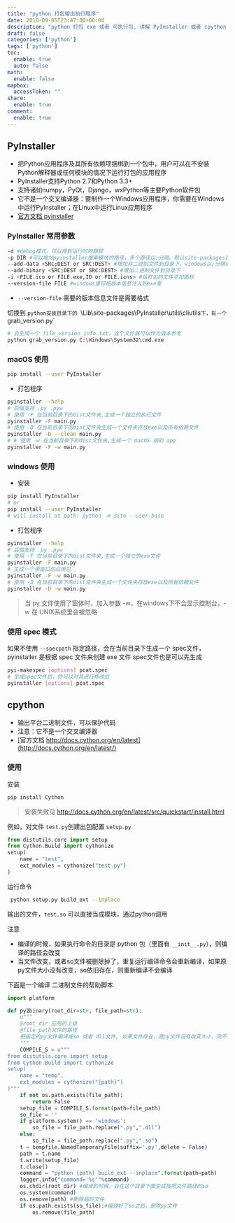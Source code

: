 ```yaml
---
title: "python 打包输出执行程序"
date: 2018-09-05T23:47:00+00:00
description: "python 打包 exe 或者 可执行包, 讲解 PyInstaller 或者 cpython 的使用"
draft: false
categories: ['python']
tags: ['python']
toc:
  enable: true
  auto: false
math:
  enable: false
mapbox:
  accessToken: ""
share:
  enable: true
comment:
  enable: true
---
```


## PyInstaller

- 把Python应用程序及其所有依赖项捆绑到一个包中，用户可以在不安装Python解释器或任何模块的情况下运行打包的应用程序
- PyInstaller支持Python 2.7和Python 3.3+
- 支持诸如numpy，PyQt，Django，wxPython等主要Python软件包
- 它不是一个交叉编译器：要制作一个Windows应用程序，你需要在Windows中运行PyInstaller；在Linux中运行Linux应用程序
- [官方文档 pyinstaller](https://pyinstaller.readthedocs.io/en/stable/)

### PyInstaller 常用参数

```sh
-d #debug模式，可以得到运行时的跟踪
-p DIR #可以增加pyinstaller搜索模块的路径，多个路径以:分隔。默认site-packages目录下都是可以被识别的
--add-data <SRC;DEST or SRC:DEST> #增加非二进制文件到目录下，windows以;分隔而且得用双引号包含，而*NIX以:分隔
--add-binary <SRC;DEST or SRC:DEST> #增加二进制文件到目录下
-i <FILE.ico or FILE.exe,ID or FILE.icns> #给打包的文件添加图标
--version-file FILE #windows里可把版本信息注入到exe里
```

- `--version-file` 需要的版本信息文件是需要格式

切换到 `python安装目录下的 `\Lib\site-packages\PyInstaller\utils\cliutils`下，有一个 `grab_version.py`

```sh
# 会生成一个 file_version_info.txt，这个文件就可以作为版本参考
python grab_version.py C:\Windows\System32\cmd.exe
```

### macOS 使用

```sh
pip install --user PyInstaller
```

- 打包程序

```sh
pyinstaller --help
# 后缀支持 .py .pyw
# 使用 -F 在当前目录下的dist文件夹,生成一个独立的执行文件
pyinstaller -F main.py
# 使用 -D 在当前目录下的dist文件夹生成一个文件夹存放exe以及所有依赖文件
pyinstaller -D --clean main.py
# # 使用 -w 在当前目录下的dist文件夹,生成一个 macOS 版的 app
pyinstaller -F -w main.py
```

### windows 使用

- 安装

```sh
pip install PyInstaller
# or
pip install --user PyInstaller
# will install at path: python -m site --user-base
```

- 打包程序

```sh
pyinstaller --help
# 后缀支持 .py .pyw
# 使用 -F 在当前目录下的dist文件夹,生成一个独立的exe文件
pyinstaller -F main.py
# 生成一个带窗口的应用包
pyinstaller -F -w main.py
# 使用 -D 在当前目录下的dist文件夹生成一个文件夹存放exe以及所有依赖文件
pyinstaller -D -w main.py
```

> 当 py 文件使用了窗体时，加入参数 -w，在windows下不会显示控制台，-w 在 UNIX系统里会被忽略

### 使用 spec 模式

如果不使用 `--specpath` 指定路径，会在当前目录下生成一个 spec文件，pyinstaller 是根据 spec 文件来创建 exe 文件
spec文件也是可以先生成

```sh
pyi-makespec [options] pcat.spec
# 生成spec文件后，你可以对其进行修改后
pyinstaller [options] pcat.spec
```

## cpython

- 输出平台二进制文件，可以保护代码
- 注意：它不是一个交叉编译器
- [官方文档 http://docs.cython.org/en/latest](http://docs.cython.org/en/latest/)

### 使用

安装

```bash
pip install Cython
```

> 安装失败见 http://docs.cython.org/en/latest/src/quickstart/install.html

例如，对文件 `test.py`创建出包配置 `setup.py`

```python
from distutils.core import setup
from Cython.Build import cythonize
setup(
    name = "test",
    ext_modules = cythonize("test.py")
)
```

运行命令

```sh
 python setup.py build_ext --inplace
```

输出的文件，`test.so` 可以直接当成模块，通过python调用

注意

- 编译的时候，如果执行命令的目录是 python 包（里面有 `__init__.py`），则编译的路径会改变
- 当文件改变，或者so文件被删除掉了，重复运行编译命令会重新编译，如果原py文件大小没有改变，so依旧存在，则重新编译不会编译

下面是一个编译 二进制文件的帮助脚本

```python
import platform

def py2binary(root_dir=str, file_path=str):
    u"""
    @root_dir 应用的上级
    @file_path文件的路径
    把指定的py文件编译成so 或者 dll文件, 如果文件存在，原py文件没有改变大小，则不编译
    """
    COMPILE_S = u"""
from distutils.core import setup
from Cython.Build import cythonize
setup(
    name = "temp",
    ext_modules = cythonize("{path}")
)"""
    if not os.path.exists(file_path):
        return False
    setup_file = COMPILE_S.format(path=file_path)
    so_file = ''
    if platform.system() == 'windows':
        so_file = file_path.replace(".py",".dll")
    else:
        so_file = file_path.replace(".py",".so")
    t = tempfile.NamedTemporaryFile(suffix='.py',delete = False)
    path = t.name
    t.write(setup_file)
    t.close()
    command = "python {path} build_ext --inplace".format(path=path)
    logger.info("command='%s'"%command)
    os.chdir(root_dir) #编译的时候，会在这个目录下面生成按照文件路径的so
    os.system(command)
    os.remove(path) #删除临时文件
    if os.path.exists(so_file):#编译好了so之后，删除py文件
        os.remove(file_path)

```
